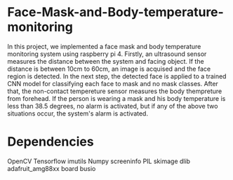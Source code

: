 # Face-Mask-and-Body-temperature-monitoring
In this project, we implemented a face mask and body temperature monitoring system using raspberry pi 4. Firstly, an ultrasound sensor measures the distance between the system and facing object. If the distance is between 10cm to 60cm, an image is acquised and the face region is detected. In the next step, the detected face is applied to a trained CNN model for classifying each face to mask and no mask classes. After that, the non-contact tempereture sensor measures the body thempreture from forehead. If the person is wearing a mask and his body temperature is less than 38.5 degrees, no alarm is activated, but if any of the above two situations occur, the system's alarm is activated.
# Dependencies 
OpenCV 
Tensorflow 
imutils
Numpy 
screeninfo
PIL 
skimage 
dlib 
adafruit_amg88xx
board
busio
